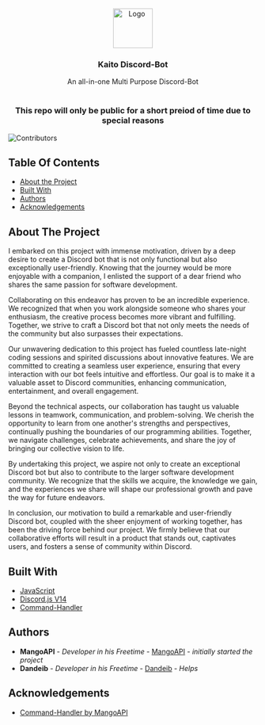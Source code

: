 <br/>
<p align="center">
  <a href="https://github.com/TheRealMangoAPI/Kaito-discord-bot">
    <img src="https://cdn.discordapp.com/attachments/1118243174725464141/1118587714208546826/Screenshot_2023-05-27_101632.png" alt="Logo" width="80" height="80">
  </a>

  <h3 align="center">Kaito Discord-Bot</h3>

  <p align="center">
    An all-in-one Multi Purpose Discord-Bot
    <br/>
    <br/>
  <h3 align="center">This repo will only be public for a short preiod of time due to special reasons</h3>
  </p>
</p>

![Contributors](https://img.shields.io/github/contributors/TheRealMangoAPI/Kaito-discord-bot?color=dark-green) 

## Table Of Contents

* [About the Project](#about-the-project)
* [Built With](#built-with)
* [Authors](#authors)
* [Acknowledgements](#acknowledgements)

## About The Project

I embarked on this project with immense motivation, driven by a deep desire to create a Discord bot that is not only functional but also exceptionally user-friendly. Knowing that the journey would be more enjoyable with a companion, I enlisted the support of a dear friend who shares the same passion for software development.

Collaborating on this endeavor has proven to be an incredible experience. We recognized that when you work alongside someone who shares your enthusiasm, the creative process becomes more vibrant and fulfilling. Together, we strive to craft a Discord bot that not only meets the needs of the community but also surpasses their expectations.

Our unwavering dedication to this project has fueled countless late-night coding sessions and spirited discussions about innovative features. We are committed to creating a seamless user experience, ensuring that every interaction with our bot feels intuitive and effortless. Our goal is to make it a valuable asset to Discord communities, enhancing communication, entertainment, and overall engagement.

Beyond the technical aspects, our collaboration has taught us valuable lessons in teamwork, communication, and problem-solving. We cherish the opportunity to learn from one another's strengths and perspectives, continually pushing the boundaries of our programming abilities. Together, we navigate challenges, celebrate achievements, and share the joy of bringing our collective vision to life.

By undertaking this project, we aspire not only to create an exceptional Discord bot but also to contribute to the larger software development community. We recognize that the skills we acquire, the knowledge we gain, and the experiences we share will shape our professional growth and pave the way for future endeavors.

In conclusion, our motivation to build a remarkable and user-friendly Discord bot, coupled with the sheer enjoyment of working together, has been the driving force behind our project. We firmly believe that our collaborative efforts will result in a product that stands out, captivates users, and fosters a sense of community within Discord.

## Built With



* [JavaScript](https://www.w3schools.com/js/)
* [Discord.js V14](https://discord.js.org/)
* [Command-Handler](https://github.com/TheRealMangoAPI/command-handler)



## Authors

* **MangoAPI** - *Developer in his Freetime* - [MangoAPI](https://github.com/TheRealMangoAPI) - *initially started the project*
* **Dandeib** - *Developer in his Freetime* - [Dandeib](https://github.com/Dandeib) - *Helps*

## Acknowledgements

* [Command-Handler by MangoAPI](https://github.com/TheRealMangoAPI/command-handler)
